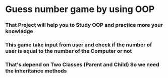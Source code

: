 # Guess number game by using OOP
### That Project will help you to Study OOP and practice more your knowledge 
### This game take input from user and check if the number of user is equal to the number of the Computer or not
### That's depend on Two Classes (Parent and Child) So we need the inheritance methods
